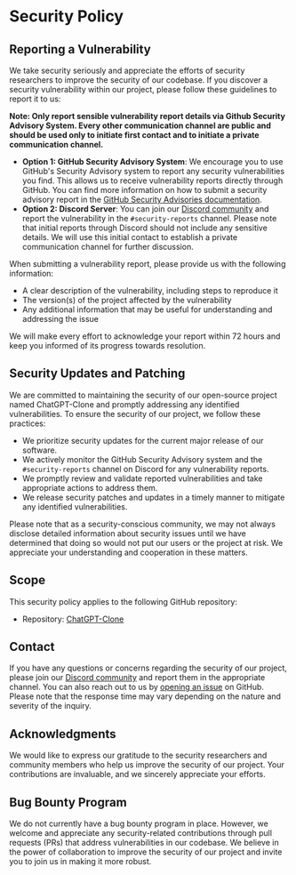 # Security Policy

## Reporting a Vulnerability
We take security seriously and appreciate the efforts of security researchers to improve the security of our codebase. 
If you discover a security vulnerability within our project, please follow these guidelines to report it to us:

**Note: Only report sensible vulnerability report details via Github Security Advisory System. Every other communication channel are public and should be used only to initiate first contact and to initiate a private communication channel.**

  - **Option 1: GitHub Security Advisory System**: We encourage you to use GitHub's Security Advisory system to report any security vulnerabilities you find. This allows us to receive vulnerability reports directly through GitHub. You can find more information on how to submit a security advisory report in the [GitHub Security Advisories documentation](https://docs.github.com/en/code-security/getting-started-with-security-vulnerability-alerts/about-github-security-advisories).
  - **Option 2: Discord Server**: You can join our [Discord community](https://discord.gg/NGaa9RPCft) and report the vulnerability in the `#security-reports` channel. Please note that initial reports through Discord should not include any sensitive details. We will use this initial contact to establish a private communication channel for further discussion.

When submitting a vulnerability report, please provide us with the following information:
  - A clear description of the vulnerability, including steps to reproduce it
  - The version(s) of the project affected by the vulnerability
  - Any additional information that may be useful for understanding and addressing the issue

We will make every effort to acknowledge your report within 72 hours and keep you informed of its progress towards resolution.

## Security Updates and Patching

We are committed to maintaining the security of our open-source project named ChatGPT-Clone and promptly addressing any identified vulnerabilities. To ensure the security of our project, we follow these practices:
  - We prioritize security updates for the current major release of our software.
  - We actively monitor the GitHub Security Advisory system and the `#security-reports` channel on Discord for any vulnerability reports.
  - We promptly review and validate reported vulnerabilities and take appropriate actions to address them.
  - We release security patches and updates in a timely manner to mitigate any identified vulnerabilities.

Please note that as a security-conscious community, we may not always disclose detailed information about security issues until we have determined that doing so would not put our users or the project at risk. We appreciate your understanding and cooperation in these matters.

## Scope
This security policy applies to the following GitHub repository:
- Repository: [ChatGPT-Clone](https://github.com/danny-avila/chatgpt-clone)

## Contact
If you have any questions or concerns regarding the security of our project, please join our [Discord community](https://discord.gg/NGaa9RPCft) and report them in the appropriate channel. 
You can also reach out to us by [opening an issue](https://github.com/danny-avila/chatgpt-clone/issues/new) on GitHub.
Please note that the response time may vary depending on the nature and severity of the inquiry.

## Acknowledgments
We would like to express our gratitude to the security researchers and community members who help us improve the security of our project. Your contributions are invaluable, and we sincerely appreciate your efforts.

## Bug Bounty Program
We do not currently have a bug bounty program in place. However, we welcome and appreciate any security-related contributions through pull requests (PRs) that address vulnerabilities in our codebase. 
We believe in the power of collaboration to improve the security of our project and invite you to join us in making it more robust.
